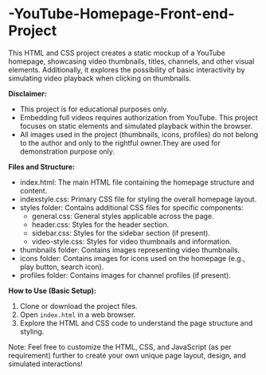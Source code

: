 # -YouTube-Homepage-Front-end-Project
This HTML and CSS project creates a static mockup of a YouTube homepage, showcasing video thumbnails, titles, channels, and other visual elements. Additionally, it explores the possibility of basic interactivity by simulating video playback when clicking on thumbnails.

**Disclaimer:**
- This project is for educational purposes only.
- Embedding full videos requires authorization from YouTube. This project focuses on static elements and simulated playback within the browser.
- All images used in the project (thumbnails, icons, profiles) do not belong to the author and only to the rightful owner.They are used for demonstration purpose only.

**Files and Structure:**
* index.html: The main HTML file containing the homepage structure and content.
* indexstyle.css: Primary CSS file for styling the overall homepage layout.
* styles folder: Contains additional CSS files for specific components:
  - general.css: General styles applicable across the page.
  - header.css: Styles for the header section.
  - sidebar.css: Styles for the sidebar section (if present).
  - video-style.css: Styles for video thumbnails and information.
* thumbnails folder: Contains images representing video thumbnails.
* icons folder: Contains images for icons used on the homepage (e.g., play button, search icon).
* profiles folder: Contains images for channel profiles (if present).

**How to Use (Basic Setup):**
1. Clone or download the project files.
2. Open `index.html` in a web browser.
3. Explore the HTML and CSS code to understand the page structure and styling.


Note: Feel free to customize the HTML, CSS, and JavaScript (as per requirement) further to create your own unique page layout, design, and simulated interactions!
